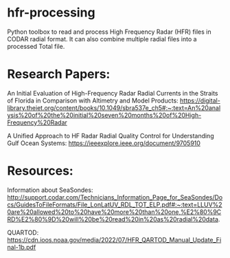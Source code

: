 # hfr-processing
Python toolbox to read and process High Frequency Radar (HFR) files in CODAR radial format. It can also combine multiple radial files into a processed Total file.



# Research Papers:

An Initial Evaluation of High-Frequency Radar Radial Currents in the Straits of Florida in Comparison with Altimetry and Model Products: https://digital-library.theiet.org/content/books/10.1049/sbra537e_ch5#:~:text=An%20analysis%20of%20the%20initial%20seven%20months%20of%20High-Frequency%20Radar

A Unified Approach to HF Radar Radial Quality Control for Understanding Gulf Ocean Systems: https://ieeexplore.ieee.org/document/9705910


# Resources: 

Information about SeaSondes: http://support.codar.com/Technicians_Information_Page_for_SeaSondes/Docs/GuidesToFileFormats/File_LonLatUV_RDL_TOT_ELP.pdf#:~:text=LLUV%20are%20allowed%20to%20have%20more%20than%20one,%E2%80%9CRD%E2%80%9D%20will%20be%20read%20in%20as%20radial%20data.

QUARTOD: https://cdn.ioos.noaa.gov/media/2022/07/HFR_QARTOD_Manual_Update_Final-1b.pdf

